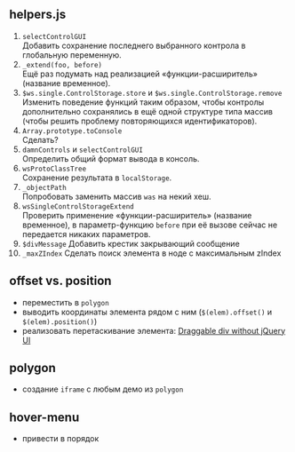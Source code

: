 helpers.js
---
1.  `selectControlGUI`  
    Добавить сохранение последнего выбранного контрола в глобальную переменную.
2.  `_extend(foo, before)`  
    Ещё раз подумать над реализацией «функции-расширитель» (название временное).
3.  `$ws.single.ControlStorage.store` и `$ws.single.ControlStorage.remove`  
    Изменить поведение функций таким образом, чтобы контролы дополнительно сохранялись
    в ещё одной структуре типа массив (чтобы решить проблему повторяющихся идентификаторов).
4.  `Array.prototype.toConsole`  
    Сделать?
6.  `damnControls` и `selectControlGUI`  
    Определить общий формат вывода в консоль.
7.  `wsProtoClassTree`  
    Сохранение результата в `localStorage`.
8.  `_objectPath`  
    Попробовать заменить массив `was` на некий хеш.
9.  `wsSingleControlStorageExtend`  
    Проверить применение «функции-расширитель» (название временное),
    в параметр-функцию `before` при её вызове сейчас не передается никаких параметров.
10. `$divMessage`
    Добавить крестик закрывающий сообщение
11. `_maxZIndex`
    Сделать поиск элемента в ноде с максимальным zIndex

offset vs. position
---
-   переместить в `polygon`
-   выводить координаты элемента рядом с ним (`$(elem).offset()` и `$(elem).position()`)
-   реализовать перетаскивание элемента: [Draggable div without jQuery UI](http://stackoverflow.com/questions/8569095/draggable-div-without-jquery-ui)

polygon
---
-   создание `iframe` с любым демо из `polygon`

hover-menu
---
-   привести в порядок
